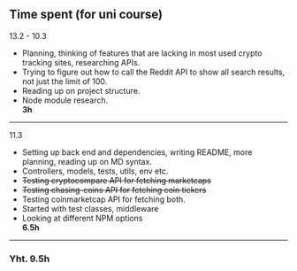 ## Time spent (for uni course)

13.2 - 10.3
- Planning, thinking of features that are lacking in most used crypto tracking sites, researching APIs.
- Trying to figure out how to call the Reddit API to show all search results, not just the limit of 100. 
- Reading up on project structure.
- Node module research.  
**3h**

---

11.3
- Setting up back end and dependencies, writing README, more planning, reading up on MD syntax.
- Controllers, models, tests, utils, env etc.
- ~~Testing cryptocompare API for fetching marketcaps~~
- ~~Testing chasing-coins API for fetching coin tickers~~
- Testing coinmarketcap API for fetching both.
- Started with test classes, middleware
- Looking at different NPM options  
**6.5h**

---

### Yht. 9.5h


